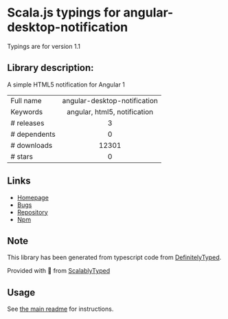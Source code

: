 
# Scala.js typings for angular-desktop-notification

Typings are for version 1.1

## Library description:
A simple HTML5 notification for Angular 1

|                    |                 |
| ------------------ | :-------------: |
| Full name          | angular-desktop-notification |
| Keywords           | angular, html5, notification |
| # releases         | 3 |
| # dependents       | 0 |
| # downloads        | 12301 |
| # stars            | 0 |

## Links
- [Homepage](https://github.com/jmsanpascual/angular-desktop-notification#readme)
- [Bugs](https://github.com/jmsanpascual/angular-desktop-notification/issues)
- [Repository](https://github.com/jmsanpascual/angular-desktop-notification)
- [Npm](https://www.npmjs.com/package/angular-desktop-notification)
    


## Note
This library has been generated from typescript code from [DefinitelyTyped](https://definitelytyped.org).

Provided with :purple_heart: from [ScalablyTyped](https://github.com/oyvindberg/ScalablyTyped)

## Usage
See [the main readme](../../readme.md) for instructions.


